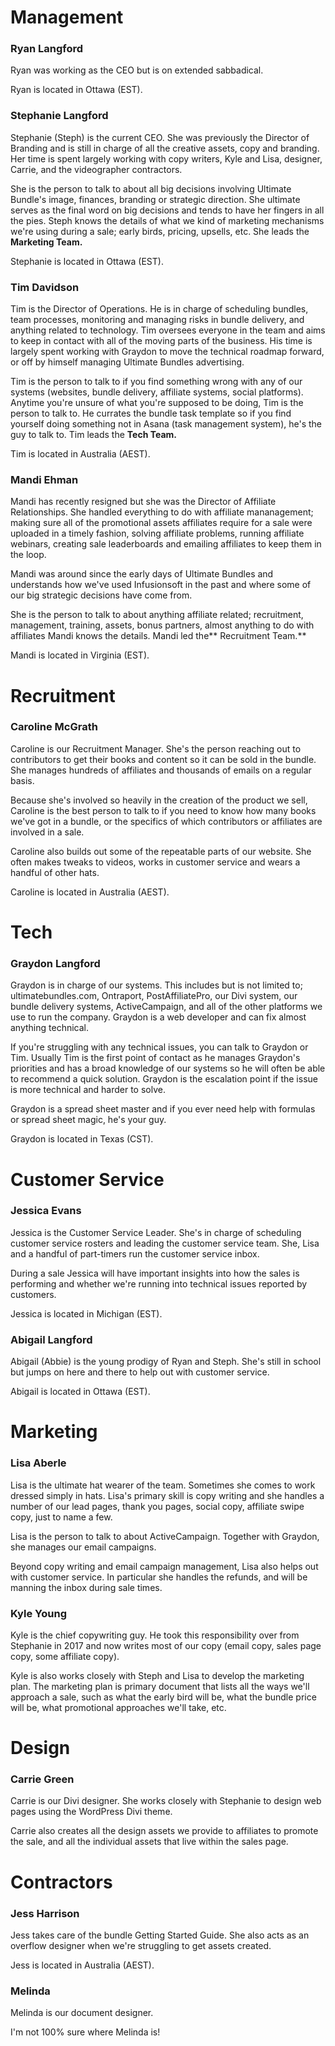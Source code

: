 <!-- TITLE: Team Details -->

# Management
### Ryan Langford
Ryan was working as the CEO but is on extended sabbadical.

Ryan is located in Ottawa (EST).

### Stephanie Langford

Stephanie (Steph) is the current CEO.  She was previously the Director of Branding and is still in charge of all the creative assets, copy and branding.  Her time is spent largely working with copy writers, Kyle and Lisa, designer, Carrie, and the videographer contractors.  

She is the person to talk to about all big decisions involving Ultimate Bundle's image, finances, branding or strategic direction.  She ultimate serves as the final word on big decisions and tends to have her fingers in all the pies.  Steph knows the details of what we kind of marketing mechanisms we're using during a sale; early birds, pricing, upsells, etc.  She leads the **Marketing Team.**

Stephanie is located in Ottawa (EST).

### Tim Davidson

Tim is the Director of Operations.  He is in charge of scheduling bundles, team processes, monitoring and managing risks in bundle delivery, and anything related to technology.  Tim oversees everyone in the team and aims to keep in contact with all of the moving parts of the business.  His time is largely spent working with Graydon to move the technical roadmap forward, or off by himself managing Ultimate Bundles advertising.

Tim is the person to talk to if you find something wrong with any of our systems (websites, bundle delivery, affiliate systems, social platforms).  Anytime you're unsure of what you're supposed to be doing, Tim is the person to talk to.  He currates the bundle task template so if you find yourself doing something not in Asana (task management system), he's the guy to talk to.  Tim leads the **Tech Team.**

Tim is located in Australia (AEST).

### Mandi Ehman

Mandi has recently resigned but she was the Director of Affiliate Relationships.  She handled everything to do with affiliate mananagement; making sure all of the promotional assets affiliates require for a sale were uploaded in a timely fashion, solving affiliate problems, running affiliate webinars, creating sale leaderboards and emailing affiliates to keep them in the loop.

Mandi was around since the early days of Ultimate Bundles and understands how we've used Infusionsoft in the past and where some of our big strategic decisions have come from.  

She is the person to talk to about anything affiliate related; recruitment, management, training, assets, bonus partners, almost anything to do with affiliates Mandi knows the details.  Mandi led the** Recruitment Team.**

Mandi is located in Virginia (EST).

# Recruitment
### Caroline McGrath

Caroline is our Recruitment Manager.  She's the person reaching out to contributors to get their books and content so it can be sold in the bundle.  She manages hundreds of affiliates and thousands of emails on a regular basis.  

Because she's involved so heavily in the creation of the product we sell, Caroline is the best person to talk to if you need to know how many books we've got in a bundle, or the specifics of which contributors or affiliates are involved in a sale.  

Caroline also builds out some of the repeatable parts of our website.  She often makes tweaks to videos, works in customer service and wears a handful of other hats.

Caroline is located in Australia (AEST).

# Tech
### Graydon Langford

Graydon is in charge of our systems.  This includes but is not limited to; ultimatebundles.com, Ontraport, PostAffiliatePro, our Divi system, our bundle delivery systems, ActiveCampaign, and all of the other platforms we use to run the company.  Graydon is a web developer and can fix almost anything technical.

If you're struggling with any technical issues, you can talk to Graydon or Tim.  Usually Tim is the first point of contact as he manages Graydon's priorities and has a broad knowledge of our systems so he will often be able to recommend a quick solution.  Graydon is the escalation point if the issue is more technical and harder to solve.

Graydon is a spread sheet master and if you ever need help with formulas or spread sheet magic, he's your guy.

Graydon is located in Texas (CST).

# Customer Service
### Jessica Evans

Jessica is the Customer Service Leader.  She's in charge of scheduling customer service rosters and leading the customer service team.  She, Lisa and a handful of part-timers run the customer service inbox.  

During a sale Jessica will have important insights into how the sales is performing and whether we're running into technical issues reported by customers.

Jessica is located in Michigan (EST).

### Abigail Langford

Abigail (Abbie) is the young prodigy of Ryan and Steph.  She's still in school but jumps on here and there to help out with customer service.

Abigail is located in Ottawa (EST).

# Marketing
### Lisa Aberle

Lisa is the ultimate hat wearer of the team.  Sometimes she comes to work dressed simply in hats.  Lisa's primary skill is copy writing and she handles a number of our lead pages, thank you pages, social copy, affiliate swipe copy, just to name a few.  

Lisa is the person to talk to about ActiveCampaign.  Together with Graydon, she manages our email campaigns.

Beyond copy writing and email campaign management, Lisa also helps out with customer service.  In particular she handles the refunds, and will be manning the inbox during sale times.

### Kyle Young

Kyle is the chief copywriting guy.  He took this responsibility over from Stephanie in 2017 and now writes most of our copy (email copy, sales page copy, some affiliate copy).  

Kyle is also works closely with Steph and Lisa to develop the marketing plan.  The marketing plan is primary document that lists all the ways we'll approach a sale, such as what the early bird will be, what the bundle price will be, what promotional approaches we'll take, etc.

# Design
### Carrie Green

Carrie is our Divi designer.  She works closely with Stephanie to design web pages using the WordPress Divi theme.

Carrie also creates all the design assets we provide to affiliates to promote the sale, and all the individual assets that live within the sales page.

# Contractors
### Jess Harrison

Jess takes care of the bundle Getting Started Guide.  She also acts as an overflow designer when we're struggling to get assets created.  

Jess is located in Australia (AEST).

### Melinda 

Melinda is our document designer.  

I'm not 100% sure where Melinda is!

